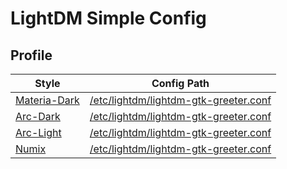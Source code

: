 

# LightDM Simple Config




## Profile

| Style | Config Path |
| ----- | ----------- |
| [Materia-Dark](Materia-Dark) | [/etc/lightdm/lightdm-gtk-greeter.conf](Materia-Dark/asset/overlay/etc/lightdm/lightdm-gtk-greeter.conf#L103) |
| [Arc-Dark](Arc-Dark) | [/etc/lightdm/lightdm-gtk-greeter.conf](Arc-Dark/asset/overlay/etc/lightdm/lightdm-gtk-greeter.conf#L103) |
| [Arc-Light](Arc-Light) | [/etc/lightdm/lightdm-gtk-greeter.conf](Arc-Light/asset/overlay/etc/lightdm/lightdm-gtk-greeter.conf#L103) |
| [Numix](Numix) | [/etc/lightdm/lightdm-gtk-greeter.conf](Numix/asset/overlay/etc/lightdm/lightdm-gtk-greeter.conf#L103) |
